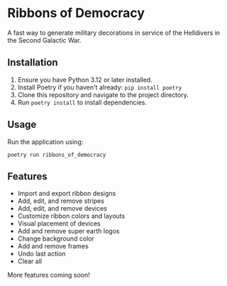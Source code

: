 # Ribbons of Democracy

A fast way to generate military decorations in service of the Helldivers in the Second Galactic War.

## Installation

1. Ensure you have Python 3.12 or later installed.
2. Install Poetry if you haven't already: `pip install poetry`
3. Clone this repository and navigate to the project directory.
4. Run `poetry install` to install dependencies.

## Usage

Run the application using:

```
poetry run ribbons_of_democracy
```

## Features

- Import and export ribbon designs
- Add, edit, and remove stripes
- Add, edit, and remove devices
- Customize ribbon colors and layouts
- Visual placement of devices
- Add and remove super earth logos
- Change background color
- Add and remove frames
- Undo last action
- Clear all

More features coming soon!

